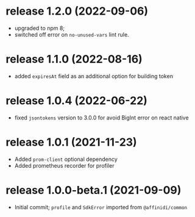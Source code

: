 # release 1.2.0 (2022-09-06)
* upgraded to npm 8;
* switched off error on `no-unused-vars` lint rule.
# release 1.1.0 (2022-08-16)
* added `expiresAt` field as an additional option for building token
# release 1.0.4 (2022-06-22)
* fixed `jsontokens` version to 3.0.0 for avoid BigInt error on react native
# release 1.0.1 (2021-11-23)
* Added `prom-client` optional dependency
* Added prometheus recorder for profiler
# release 1.0.0-beta.1 (2021-09-09)
* Initial commit; `profile` and `SdkError` imported from `@affinidi/common`
